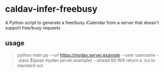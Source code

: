 # caldav-infer-freebusy
A Python script to generate a free/busy iCalendar from a server that doesn't support free/busy requests

## usage
> python main.py --url https://mydav.server.example --user username --pass $(pass mydav.server.example) --ahead 60
Will return a .ics to standard out.
